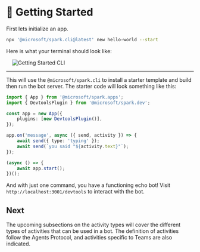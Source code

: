 # 🚀 Getting Started

First lets initialize an app.

```bash
npx '@microsoft/spark.cli@latest' new hello-world --start
```

Here is what your terminal should look like:

&nbsp;&nbsp;&nbsp;&nbsp;![Getting Started CLI](https://github.com/microsoft/spark.js/blob/main/assets/screenshots/getting_started_cli.png?raw=true)

---

This will use the `@microsoft/spark.cli` to install a starter template and build then run the bot server. The starter code will look something like this:

```typescript
import { App } from '@microsoft/spark.apps';
import { DevtoolsPlugin } from '@microsoft/spark.dev';

const app = new App({
    plugins: [new DevtoolsPlugin()],
});

app.on('message', async ({ send, activity }) => {
    await send({ type: 'typing' });
    await send(`you said "${activity.text}"`);
});

(async () => {
    await app.start();
})();
```

And with just one command, you have a functioning echo bot! Visit `http://localhost:3001/devtools` to interact with the bot.

## Next

The upcoming subsections on the activity types will cover the different types of activities that can be used in a bot. The definition of activities follow the Agents Protocol, and activities specific to Teams are also indicated.
